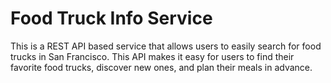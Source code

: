 # Food Truck Info Service
This is a REST API based service that allows users to easily search for food trucks in San Francisco. This API makes it easy for users to find their favorite food trucks, discover new ones, and plan their meals in advance. 

